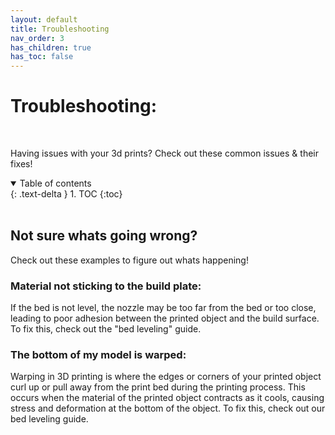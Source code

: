 ```yaml
---
layout: default
title: Troubleshooting
nav_order: 3
has_children: true
has_toc: false
---
```


# Troubleshooting:

<br>

Having issues with your 3d prints? Check out these common issues & their fixes! 

<details open markdown="block">
  <summary>
    Table of contents
  </summary>
  {: .text-delta }
1. TOC
{:toc}
</details>

<br>

## Not sure whats going wrong? 
Check out these examples to figure out whats happening!

### Material not sticking to the build plate:

If the bed is not level, the nozzle may be too far from the bed or too close, leading to poor adhesion between the printed object and the build surface. To fix this, check out the "bed leveling" guide.

### The bottom of my model is warped:

Warping in 3D printing is where the edges or corners of your printed object curl up or pull away from the print bed during the printing process. This occurs when the material of the printed object contracts as it cools, causing stress and deformation at the bottom of the object. To fix this, check out our bed leveling guide.
